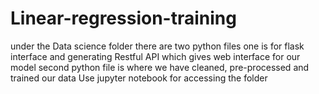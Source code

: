 # Linear-regression-training
under the Data science folder there are two python files one is for flask interface and generating Restful API which gives web interface for our model 
second python file is where we have cleaned, pre-processed and trained our data 
Use jupyter notebook for accessing the folder 
